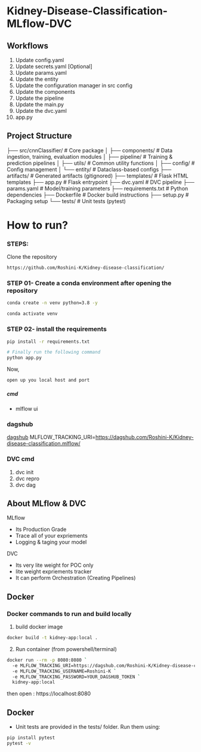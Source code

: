 # Kidney-Disease-Classification-MLflow-DVC


## Workflows

1. Update config.yaml
2. Update secrets.yaml [Optional]
3. Update params.yaml
4. Update the entity
5. Update the configuration manager in src config
6. Update the components
7. Update the pipeline 
8. Update the main.py
9. Update the dvc.yaml
10. app.py


## Project Structure

├── src/cnnClassifier/ # Core package
│ ├── components/ # Data ingestion, training, evaluation modules
│ ├── pipeline/ # Training & prediction pipelines
│ ├── utils/ # Common utility functions
│ ├── config/ # Config management
│ └── entity/ # Dataclass-based configs
├── artifacts/ # Generated artifacts (gitignored)
├── templates/ # Flask HTML templates
├── app.py # Flask entrypoint
├── dvc.yaml # DVC pipeline
├── params.yaml # Model/training parameters
├── requirements.txt # Python dependencies
├── Dockerfile # Docker build instructions
├── setup.py # Packaging setup
└── tests/ # Unit tests (pytest)

# How to run?
### STEPS:

Clone the repository

```bash
https://github.com/Roshini-K/Kidney-disease-classification/
```
### STEP 01- Create a conda environment after opening the repository

```bash
conda create -n venv python=3.8 -y
```

```bash
conda activate venv
```


### STEP 02- install the requirements
```bash
pip install -r requirements.txt
```

```bash
# Finally run the following command
python app.py
```

Now,
```bash
open up you local host and port
```



##### cmd
- mlflow ui

### dagshub
[dagshub](https://dagshub.com/)
MLFLOW_TRACKING_URI=https://dagshub.com/Roshini-K/Kidney-disease-classification.mlflow/


### DVC cmd

1. dvc init
2. dvc repro
3. dvc dag


## About MLflow & DVC

MLflow

 - Its Production Grade
 - Trace all of your expriements
 - Logging & taging your model


DVC 

 - Its very lite weight for POC only
 - lite weight expriements tracker
 - It can perform Orchestration (Creating Pipelines)


## Docker

### Docker commands to run and build locally

1. build docker image
```bash
docker build -t kidney-app:local .
```

2. Run container (from powershell/terminal)
```bash
docker run --rm -p 8080:8080 `
  -e MLFLOW_TRACKING_URI=https://dagshub.com/Roshini-K/Kidney-disease-classification.mlflow `
  -e MLFLOW_TRACKING_USERNAME=Roshini-K `
  -e MLFLOW_TRACKING_PASSWORD=YOUR_DAGSHUB_TOKEN `
  kidney-app:local
```
then open : https://localhost:8080

## Docker
- Unit tests are provided in the tests/ folder. Run them using:

```bash
pip install pytest
pytest -v
```